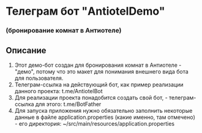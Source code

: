 # Телеграм бот "AntiotelDemo"

### (бронирование комнат в Антиотеле)

## Описание

1. Этот демо-бот создан для бронирования комнат в Антиотеле - "демо", потому что это макет для понимания внешнего вида бота для пользователя.
2. Телеграм-ссылка на действующий бот, как пример реализации данного проекта: t.me/AntiotelBot
3. Для реализации проекта понадобится создать свой бот, - телеграм-ссылка для этого: t.me/BotFather
4. Для запуска приложения нужно обязательно заполнить некоторые данные в файле application.properties (какие именно, там отмечено) - его директория: ~/src/main/resources/application.properties

